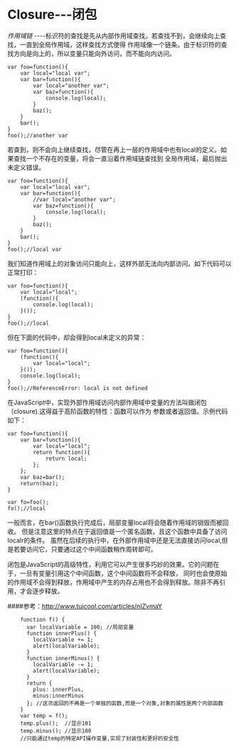 Closure---闭包
=============


*作用域链* ----标识符的查找是先从内部作用域查找，若查找不到，会继续向上查找，一直到全局作用域，这样查找方式使得
作用域像一个链条。由于标识符的查找方向是向上的，所以变量只能向外访问，而不能向内访问。

    var foo=function(){
        var local="local var";
        var bar=function(){
            var local="another var";
            var baz=function(){
                console.log(local);
            }
            baz();
        }
        bar();
    }
    foo();//another var

若查到，则不会向上继续查找，尽管在再上一层的作用域中也有local的定义。如果查找一个不存在的变量，将会一直沿着作用域链查找到
全局作用域，最后抛出未定义错误。

    var foo=function(){
        var local="local var";
        var bar=function(){
            //var local="another var";
            var baz=function(){
                console.log(local);
            }
            baz();
        }
        bar();
    }
    foo();//local var

我们知道作用域上的对象访问只能向上，这样外部无法向内部访问。如下代码可以正常打印：

    var foo=function(){
        var local="local";
        (function(){
            console.log(local);
        }());
    }
    foo();//local

但在下面的代码中，却会得到local未定义的异常：

    var foo=function(){
        (function(){
            var local="local";
        }());
        console.log(local);
    }
    foo();//ReferenceError: local is not defined

在JavaScript中，实现外部作用域访问内部作用域中变量的方法叫做闭包（closure).这得益于高阶函数的特性：函数可以作为
参数或者返回值。示例代码如下：

    var foo=function(){
        var bar=function(){
            var local="local";
            return function(){
                return local;
            };
        };
        var baz=bar();
        return(baz);
    }

    var fo=foo();
    fo();//local

一般而言，在bar()函数执行完成后，局部变量local将会随着作用域的销毁而被回收。
但是注意这里的特点在于返回值是一个匿名函数，且这个函数中具备了访问localr的条件。
虽然在后续的执行中，在外部作用域中还是无法直接访问local,但是若要访问它，只要通过这个中间函数稍作周转即可。

闭包是JavaScript的高级特性，利用它可以产生很多巧妙的效果。它的问题在于，一旦有变量引用这个中间函数，这个中间函数将不会释放，
同时也会使原始的作用域不会得到释放，作用域中产生的内存占用也不会得到释放。除非不再引用，才会逐步释放。


####参考：http://www.tuicool.com/articles/nIZvmaY

        function f() {
          var localVariable = 100; //局部变量
          function innerPlus() {
            localVariable += 1;
            alert(localVariable);
          }
          function innerMinus() {
            localVariable -= 1;
            alert(localVariable);
          }
          return {
            plus: innerPlus,
            minus:innerMinus
          }; //这次返回的不再是一个单独的函数,而是一个对象,对象的属性是两个内部函数
        }
        var temp = f();
        temp.plus();  //显示101
        temp.minus(); //显示100
        //只能通过temp的特定API操作变量,实现了封装性和更好的安全性